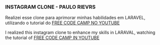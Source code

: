 ### INSTAGRAM CLONE - PAULO RIEVRS

<p>Realizei esse clone para aprimorar minhas habilidades em LARAVEL, utilizando o tutorial do <a href="https://www.youtube.com/watch?v=ImtZ5yENzgE&t=9172s">FREE CODE CAMP NO YOUTUBE</a></p>

<p>I realized this instagram clone to enhance my skills in LARAVAL, watching the tutorial of <a href="https://www.youtube.com/watch?v=ImtZ5yENzgE&t=9172s">FREE CODE CAMP IN YOUTUBE </a></p>
